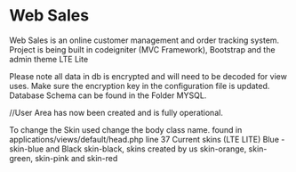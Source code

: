 Web Sales
========

Web Sales is an online customer management and order tracking system.
Project is being built in codeigniter (MVC Framework), Bootstrap and the admin theme LTE Lite

Please note all data in db is encrypted and will need to be decoded for view uses.
Make sure the encryption key in the configuration file is updated.
Database Schema can be found in the Folder MYSQL.

//User Area has now been created and is fully operational.

To change the Skin used change the body class name. found in applications/views/default/head.php line 37
Current skins (LTE LITE) Blue - skin-blue and Black skin-black, skins created by us skin-orange, skin-green, skin-pink and skin-red
